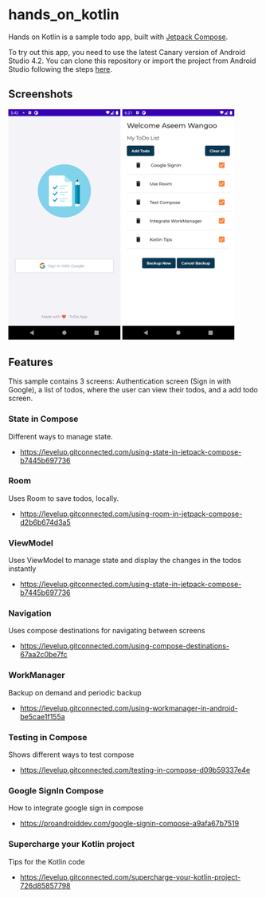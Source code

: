 # hands_on_kotlin

Hands on Kotlin is a sample todo app, built with
[Jetpack Compose](https://developer.android.com/jetpack/compose).

To try out this app, you need to use the latest Canary version of Android Studio 4.2.
You can clone this repository or import the
project from Android Studio following the steps
[here](https://developer.android.com/jetpack/compose/setup#sample).

Screenshots
-----------
 <img src="screenshots/capture1.png" width="225"/>
 <img src="screenshots/capture2.png" width="225"/>

## Features

This sample contains 3 screens: Authentication screen (Sign in with Google), a list of todos, where the user can view their todos, and a add todo screen.

### State in Compose

Different ways to manage state.

- https://levelup.gitconnected.com/using-state-in-jetpack-compose-b7445b697736

### Room

Uses Room to save todos, locally.

- https://levelup.gitconnected.com/using-room-in-jetpack-compose-d2b6b674d3a5

### ViewModel

Uses ViewModel to manage state and display the changes in the todos instantly

- https://levelup.gitconnected.com/using-state-in-jetpack-compose-b7445b697736

### Navigation

Uses compose destinations for navigating between screens

- https://levelup.gitconnected.com/using-compose-destinations-67aa2c0be7fc

### WorkManager

Backup on demand and periodic backup

- https://levelup.gitconnected.com/using-workmanager-in-android-be5cae1f155a

### Testing in Compose

Shows different ways to test compose

- https://levelup.gitconnected.com/testing-in-compose-d09b59337e4e

### Google SignIn Compose

How to integrate google sign in compose

- https://proandroiddev.com/google-signin-compose-a9afa67b7519

### Supercharge your Kotlin project

Tips for the Kotlin code

- https://levelup.gitconnected.com/supercharge-your-kotlin-project-726d85857798
